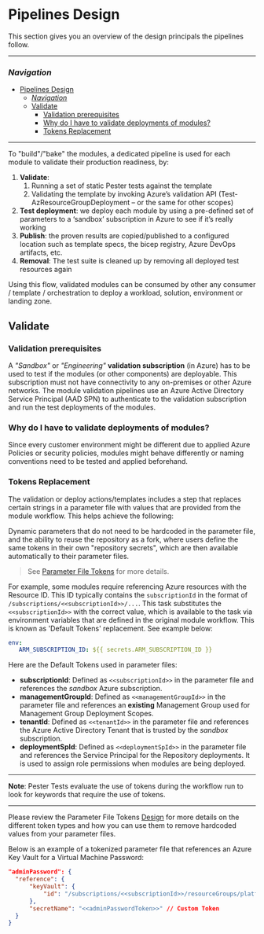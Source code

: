 # Pipelines Design

This section gives you an overview of the design principals the pipelines follow.

---

### _Navigation_

- [Pipelines Design](#pipelines-design)
    - [_Navigation_](#navigation)
  - [Validate](#validate)
    - [Validation prerequisites](#validation-prerequisites)
    - [Why do I have to validate deployments of modules?](#why-do-i-have-to-validate-deployments-of-modules)
    - [Tokens Replacement](#tokens-replacement)

---

To "build"/"bake" the modules, a dedicated pipeline is used for each module to validate their production readiness, by:

1. **Validate**:
   1. Running a set of static Pester tests against the template
   1. Validating the template by invoking Azure’s validation API (Test-AzResourceGroupDeployment – or the same for other scopes)
1. **Test deployment**: we deploy each module by using a pre-defined set of parameters to a ‘sandbox’ subscription in Azure to see if it’s really working
1. **Publish**: the proven results are copied/published to a configured location such as template specs, the bicep registry, Azure DevOps artifacts, etc.
1. **Removal**: The test suite is cleaned up by removing all deployed test resources again

Using this flow, validated modules can be consumed by other any consumer / template / orchestration to deploy a workload, solution, environment or landing zone.

## Validate

### Validation prerequisites

A _"Sandbox"_ or _"Engineering"_ **validation subscription** (in Azure) has to be used to test if the modules (or other components) are deployable. This subscription must not have connectivity to any on-premises or other Azure networks.
The module validation pipelines use an Azure Active Directory Service Principal (AAD SPN) to authenticate to the validation subscription and run the test deployments of the modules.

### Why do I have to validate deployments of modules?

Since every customer environment might be different due to applied Azure Policies or security policies, modules might behave differently or naming conventions need to be tested and applied beforehand.

### Tokens Replacement

The validation or deploy actions/templates includes a step that replaces certain strings in a parameter file with values that are provided from the module workflow. This helps achieve the following:

Dynamic parameters that do not need to be hardcoded in the parameter file, and the ability to reuse the repository as a fork, where users define the same tokens in their own "repository secrets", which are then available automatically to their parameter files.

> See [Parameter File Tokens](./ParameterFileTokens) for more details.

For example, some modules require referencing Azure resources with the Resource ID. This ID typically contains the `subscriptionId` in the format of `/subscriptions/<<subscriptionId>>/...`. This task substitutes the `<<subscriptionId>>` with the correct value, which is available to the task via environment variables that are defined in the original module workflow. This is known as 'Default Tokens' replacement. See example below:

```yaml
env:
   ARM_SUBSCRIPTION_ID: ${{ secrets.ARM_SUBSCRIPTION_ID }}
```

Here are the Default Tokens used in parameter files:

- **subscriptionId**: Defined as `<<subscriptionId>>` in the parameter file and references the _sandbox_ Azure subscription.
- **managementGroupId**: Defined as `<<managementGroupId>>` in the parameter file and references an **existing** Management Group used for Management Group Deployment Scopes.
- **tenantId**: Defined as `<<tenantId>>` in the parameter file and references the Azure Active Directory Tenant that is trusted by the _sandbox_ subscription.
- **deploymentSpId**: Defined as `<<deploymentSpId>>` in the parameter file and references the Service Principal for the Repository deployments. It is used to assign role permissions when modules are being deployed.

---
**Note**: Pester Tests evaluate the use of tokens during the workflow run to look for keywords that require the use of tokens.

---

Please review the Parameter File Tokens [Design](./ParameterFileTokens) for more details on the different token types and how you can use them to remove hardcoded values from your parameter files.

Below is an example of a tokenized parameter file that references an Azure Key Vault for a Virtual Machine Password:

  ```json
  "adminPassword": {
    "reference": {
        "keyVault": {
            "id": "/subscriptions/<<subscriptionId>>/resourceGroups/platform-core-rg/providers/Microsoft.KeyVault/vaults/<<platformKeyVault>>" // Default Tokens
        },
        "secretName": "<<adminPasswordToken>>" // Custom Token
    }
  }
  ```
